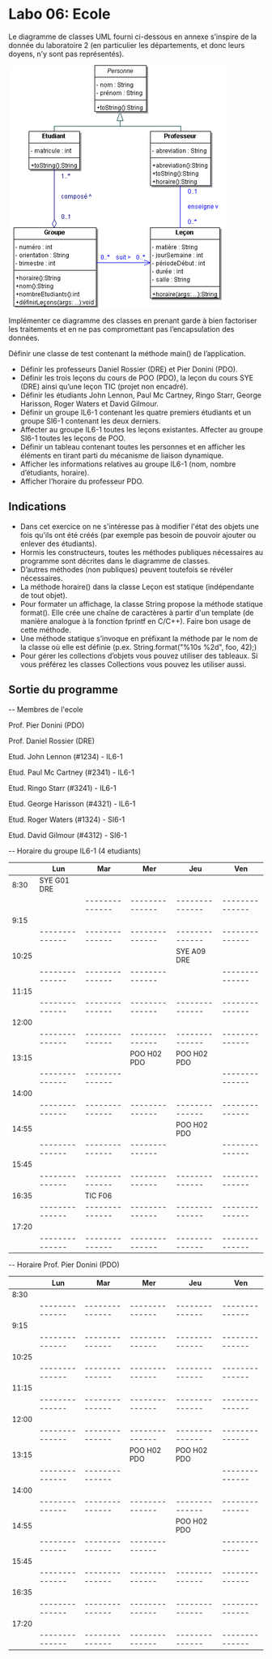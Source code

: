# Labo 06: Ecole

Le diagramme de classes UML fourni ci-dessous en annexe s’inspire de la donnée du laboratoire 2 (en particulier les départements, et donc leurs doyens, n’y sont pas représentés).

![Lab06Ecole.gif](Lab06Ecole.gif)

Implémenter ce diagramme des classes en prenant garde à bien factoriser les traitements et en ne pas compromettant pas l’encapsulation des données.

Définir une classe de test contenant la méthode main() de l’application.
- Définir les professeurs Daniel Rossier (DRE) et Pier Donini (PDO).
- Définir les trois leçons du cours de POO (PDO), la leçon du cours SYE (DRE) ainsi qu’une leçon TIC (projet non encadré).
- Définir les étudiants John Lennon, Paul Mc Cartney, Ringo Starr, George Harisson, Roger Waters et David Gilmour.
- Définir un groupe IL6-1 contenant les quatre premiers étudiants et un groupe SI6-1 contenant les deux derniers.
- Affecter au groupe IL6-1 toutes les leçons existantes. Affecter au groupe SI6-1 toutes les leçons de POO.
- Définir un tableau contenant toutes les personnes et en afficher les éléments en tirant parti du mécanisme de liaison dynamique.
- Afficher les informations relatives au groupe IL6-1 (nom, nombre d’étudiants, horaire).
- Afficher l’horaire du professeur PDO.

## Indications
- Dans cet exercice on ne s'intéresse pas à modifier l'état des objets une fois qu'ils ont été créés (par exemple pas besoin de pouvoir ajouter ou enlever des étudiants).
- Hormis les constructeurs, toutes les méthodes publiques nécessaires au programme sont décrites dans le diagramme de classes.
- D’autres méthodes (non publiques) peuvent toutefois se révéler nécessaires.
- La méthode horaire() dans la classe Leçon est statique (indépendante de tout objet).
- Pour formater un affichage, la classe String propose la méthode statique format(). Elle crée une chaîne de caractères à partir d'un template (de manière analogue à la fonction fprintf en C/C++). Faire bon usage de cette méthode.
- Une méthode statique s’invoque en préfixant la méthode par le nom de la classe où elle est définie (p.ex. String.format("%10s %2d", foo, 42);)
- Pour gérer les collections d’objets vous pouvez utiliser des tableaux. Si vous préférez les classes Collections vous pouvez les utiliser aussi.

## Sortie du programme

-- Membres de l'ecole

Prof. Pier Donini (PDO)

Prof. Daniel Rossier (DRE)

Etud. John Lennon (#1234) - IL6-1

Etud. Paul Mc Cartney (#2341) - IL6-1

Etud. Ringo Starr (#3241) - IL6-1

Etud. George Harisson (#4321) - IL6-1

Etud. Roger Waters (#1324) - SI6-1

Etud. David Gilmour (#4312) - SI6-1

-- Horaire du groupe IL6-1 (4 etudiants)

|      | Lun          | Mar          | Mer          | Jeu          | Ven          |
|------|--------------|--------------|--------------|--------------|--------------|
| 8:30 | SYE G01 DRE  |              |              |              |              |
|      |              |--------------|--------------|--------------|--------------|
| 9:15 |              |              |              |              |              |
|      |--------------|--------------|--------------|--------------|--------------|
|10:25 |              |              |              | SYE A09 DRE  |              |
|      |--------------|--------------|--------------|              |--------------|
|11:15 |              |              |              |              |              |
|      |--------------|--------------|--------------|--------------|--------------|
|12:00 |              |              |              |              |              |
|      |--------------|--------------|--------------|--------------|--------------|
|13:15 |              |              | POO H02 PDO  | POO H02 PDO  |              |
|      |--------------|--------------|              |              |--------------|
|14:00 |              |              |              |              |              |
|      |--------------|--------------|--------------|--------------|--------------|
|14:55 |              |              |              | POO H02 PDO  |              |
|      |--------------|--------------|--------------|              |--------------|
|15:45 |              |              |              |              |              |
|      |--------------|--------------|--------------|--------------|--------------|
|16:35 |              | TIC F06      |              |              |              |
|      |--------------|--------------|--------------|--------------|--------------|
|17:20 |              |              |              |              |              |
|      |--------------|--------------|--------------|--------------|--------------|

-- Horaire Prof. Pier Donini (PDO)

|      | Lun          | Mar          | Mer          | Jeu          | Ven          |
|------|--------------|--------------|--------------|--------------|--------------|
| 8:30 |              |              |              |              |              |
|      |--------------|--------------|--------------|--------------|--------------|
| 9:15 |              |              |              |              |              |
|      |--------------|--------------|--------------|--------------|--------------|
|10:25 |              |              |              |              |              |
|      |--------------|--------------|--------------|--------------|--------------|
|11:15 |              |              |              |              |              |
|      |--------------|--------------|--------------|--------------|--------------|
|12:00 |              |              |              |              |              |
|      |--------------|--------------|--------------|--------------|--------------|
|13:15 |              |              | POO H02 PDO  | POO H02 PDO  |              |
|      |--------------|--------------|              |              |--------------|
|14:00 |              |              |              |              |              |
|      |--------------|--------------|--------------|--------------|--------------|
|14:55 |              |              |              | POO H02 PDO  |              |
|      |--------------|--------------|--------------|              |--------------|
|15:45 |              |              |              |              |              |
|      |--------------|--------------|--------------|--------------|--------------|
|16:35 |              |              |              |              |              |
|      |--------------|--------------|--------------|--------------|--------------|
|17:20 |              |              |              |              |              |
|      |--------------|--------------|--------------|--------------|--------------|


